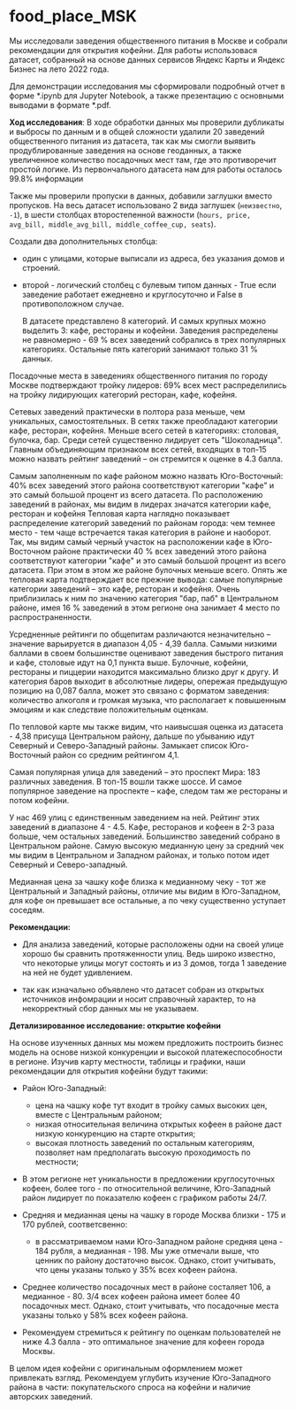 # food_place_MSK
Мы исследовали заведения общественного питания в Москве и собрали рекомендации для открытия кофейни. Для работы использовася датасет, собранный на основе данных сервисов Яндекс Карты и Яндекс Бизнес на лето 2022 года.

Для демонстрации исследования мы сформировали подробный отчет в форме *.ipynb для Jupyter Notebook, а также презентацию с основными выводами в формате *.pdf.

**Ход исследования**: В ходе обработки данных мы проверили дубликаты и выбросы по данным и в общей сложности удалили 20 заведений общественного питания из датасета, так как мы смогли выявить продублированные заведения на основе геоданных, а также увеличенное количество посадочных мест там, где это противоречит простой логике. Из первончального датасета нам для работы осталось 99.8% информации

Также мы проверили пропуски в данных, добавили заглушки вместо пропусков. На весь датасет использовано 2 вида заглушек (`неизвестно`, `-1`), в шести столбцах второстепенной важности (`hours, price, avg_bill, middle_avg_bill, middle_coffee_cup, seats`). 

Создали два дополнительных столбца: 
* один с улицами, которые выписали из адреса, без указания домов и строений. 
* второй - логический столбец с булевым типом данных - True если заведение работает ежедневно и круглосуточно и False в противоположном случае.

  В датасете представлено 8 категорий. И самых крупных можно выделить 3: кафе, рестораны и кофейни. Заведения распределены не равномерно - 69 % всех заведений собрались в трех популярных категориях. Остальные пять категорий занимают только 31 % данных.

Посадочные места в заведениях общественного питания по городу Москве подтверждают тройку лидеров: 69% всех мест распределились на тройку лидирующих категорий ресторан, кафе, кофейня.

Сетевых заведений практически в полтора раза меньше, чем уникальных, самостоятельных. В сетях также преобладают категории кафе, ресторан, кофейня. Меньше всего сетей в категориях: столовая, булочка, бар. Среди сетей существенно лидирует сеть "Шоколадница". Главным объединяющим признаком всех сетей, входящих в топ-15 можно назвать рейтинг заведений – он стремится к оценке в 4.3 балла. 

Самым заполненным по кафе районом можно назвать Юго-Восточный: 40% всех заведений этого района соответствуют категории "кафе" и это самый большой процент из всего датасета. По расположению заведений в районах, мы видим  в лидерах значатся категории кафе, ресторан и кофейня
Тепловая карта наглядно показывает распределение категорий заведений по районам города: чем темнее место - тем чаще встречается такая категория в районе и наоборот. Так, мы видим самый черный участок на расположении кафе в Юго-Восточном районе практически 40 % всех заведений этого района соответствуют категории "кафе" и это самый большой процент из всего датасета. При этом в этом же районе булочных меньше всего.
Опять же тепловая карта подтверждает все прежние вывода: самые популярные категории заведений – это кафе, ресторан и кофейня. Очень приблизилась к ним по значению категория "бар, паб" в Центральном районе, имея 16 % заведений в этом регионе она занимает 4 место по распространенности.

Усредненные рейтинги по общепитам различаются незначительно – значение варьируется в диапазон 4,05 - 4,39 балла.
Самыми низкими баллами в своем большинстве оценивают заведения быстрого питания и кафе, столовые идут на 0,1 пункта выше. Булочные, кофейни, рестораны и пиццерии находится максимально близко друг к другу. И категория баров выходит в абсолютные лидеры, опережая предыдущую позицию на 0,087 балла, может это связано с форматом заведения: количество алкоголя и громкая музыка, что располагает к повышенным эмоциям и как следствие положительным оценкам.

По тепловой карте мы также видим, что наивысшая оценка из датасета - 4,38 присуща Центральном району, дальше по убыванию идут Северный и Северо-Западный районы. Замыкает список Юго-Восточный район со средним рейтингом 4,1. 

Самая популярная улица для заведений – это проспект Мира: 183 различных заведения. В топ-15 вошли также шоссе. И самое популярное заведение на проспекте – кафе, следом там же рестораны и потом кофейни.

У нас 469 улиц с единственным заведением на ней. Рейтинг этих заведений в диапазоне 4 - 4.5. Кафе, ресторанов и кофеен в 2-3 раза больше, чем остальных заведений. Большинство заведений собрано в Центральном районе.
Самую высокую медианную цену за средний чек мы видим в Центральном и Западном районах, и только потом идет Северный и Северо-западный. 

Медианная цена за чашку кофе близка к медианному чеку - тот же Центральный и Западный районы, отличие мы видим в Юго-Западном, для кофе он превышает все остальные, а по чеку существенно уступает соседям.

**Рекомендации:**
* Для анализа заведений, которые расположены одни на своей улице хорошо бы сравнить протяженности улиц. Ведь широко известно, что некоторые улицы могут состоять и из 3 домов, тогда 1 заведение на ней не будет удивлением.

* так как изначально объявлено что датасет собран из открытых источников инфомрации и носит справочный характер, то на некорректный сбор данных мы не указываем.


**Детализированное исследование: открытие кофейни**

На основе изученных данных мы можем предложить построить бизнес модель на основе низкой конкуренции и высокой платежеспособности в регионе. Изучив карту местности, таблицы и графики, наши рекомендации для открытия кофейни будут такими:
* Район Юго-Западный: 
    * цена на чашку кофе тут входит в тройку самых высоких цен, вместе с Центральным районом;
    * низкая относительная величина открытых кофеен в районе даст низкую конкуренцию на старте открытия;
    * высокая плотность заведений по остальным категориям, позволяет нам предполагать высокую проходимость по местности;
   
* В этом регионе нет уникальности в предложении круглосуточных кофеен, более того - по относительной величине, Юго-Западный район лидирует по показателю кофеен с графиком работы 24/7.
* Средняя и медианная цены на чашку в городе Москва близки - 175 и 170 рублей, соответсвенно:
    * в рассматриваемом нами Юго-Западном районе средняя цена - 184 рубля, а медианная - 198. Мы уже отмечали выше, что ценник по району достаточно высок. Однако, стоит учитывать, что цены указаны только у 35% всех кофеен района.

* Среднее количество посадочных мест в районе состаляет 106, а медианное - 80. 3/4 всех кофеен района имеет более 40 посадочных мест. Однако, стоит учитывать, что посадочные места указаны только у 58% всех кофеен района.

* Рекомендуем стремиться к рейтингу по оценкам пользователей не ниже 4.3 балла - это оптимальное значение для кофеен города Москвы.

В целом идея кофейни с оригинальным оформлением может привлекать взгляд. Рекомендуем углубить изучение Юго-Западного района в части: покупательского спроса на кофейни и наличие авторских заведений.
